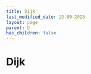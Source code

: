 ```yaml
---
title: Dijk
last_modified_date: 19-09-2023
layout: page
parent: D
has_children: false
---
```


Dijk
====

